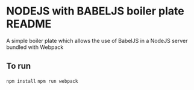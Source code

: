 # NODEJS with BABELJS boiler plate README
A simple boiler plate which allows the use of BabelJS in a NodeJS server bundled with Webpack

## To run

```npm install```
```npm run webpack```
